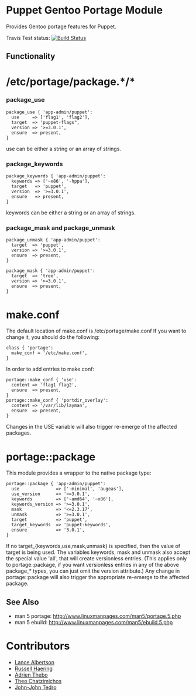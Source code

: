 Puppet Gentoo Portage Module
============================

Provides Gentoo portage features for Puppet.

Travis Test status: [![Build
Status](https://travis-ci.org/adrienthebo/puppet-portage.png?branch=master)](https://travis-ci.org/adrienthebo/puppet-portage)

Functionality
-------------

/etc/portage/package.\*/\*
==========================

### package\_use ###

    package_use { 'app-admin/puppet':
      use     => ['flag1', 'flag2'],
      target  => 'puppet-flags",
      version => '>=3.0.1',
      ensure  => present,
    }

use can be either a string or an array of strings.

### package\_keywords ###

    package_keywords { 'app-admin/puppet':
      keywords => ['~x86', '-hppa'],
      target   => 'puppet',
      version  => '>=3.0.1',
      ensure   => present,
    }

keywords can be either a string or an array of strings.

### package\_mask and package\_unmask ###

    package_unmask { 'app-admin/puppet':
      target  => 'puppet',
      version => '>=3.0.1',
      ensure  => present,
    }

    package_mask { 'app-admin/puppet':
      target  => 'tree',
      version => '>=3.0.1',
      ensure  => present,
    }

make.conf
=========

The default location of make.conf is /etc/portage/make.conf
If you want to change it, you should do the following:

    class { 'portage':
      make_conf = '/etc/make.conf',
    }

In order to add entries to make.conf:

    portage::make_conf { 'use':
      content => 'flag1 flag2',
      ensure  => present,
    }
    portage::make_conf { 'portdir_overlay':
      content => '/var/lib/layman',
      ensure  => present,
    }

Changes in the USE variable will also trigger re-emerge of the affected packages.

portage::package
================

This module provides a wrapper to the native package type:

    portage::package { 'app-admin/puppet':
      use              => ['-minimal', 'augeas'],
      use_version      => '>=3.0.1',
      keywords         => ['~amd64', '~x86'],
      keywords_version => '>=3.0.1',
      mask             => '<=2.3.17',
      unmask           => '>=3.0.1',
      target           => 'puppet',
      target_keywords  => 'puppet-keywords',
      ensure           => '3.0.1',
    }

If no target\_{keywords,use,mask,unmask} is specified, then the value of
target is being used.
The variables keywords, mask and unmask also accept the special value
'all', that will create versionless entries.
(This applies only to portage::package, if you want versionless entries in any
 of the above package\_\* types, you can just omit the version attribute.)
Any change in portage::package will also trigger the appropriate re-emerge
to the affected package.

See Also
--------

  * man 5 portage: http://www.linuxmanpages.com/man5/portage.5.php
  * man 5 ebuild: http://www.linuxmanpages.com/man5/ebuild.5.php

Contributors
============

  * [Lance Albertson](https://github.com/ramereth)
  * [Russell Haering](https://github.com/russellhaering)
  * [Adrien Thebo](https://github.com/adrienthebo)
  * [Theo Chatzimichos](https://github.com/tampakrap)
  * [John-John Tedro](https://github.com/udoprog)
